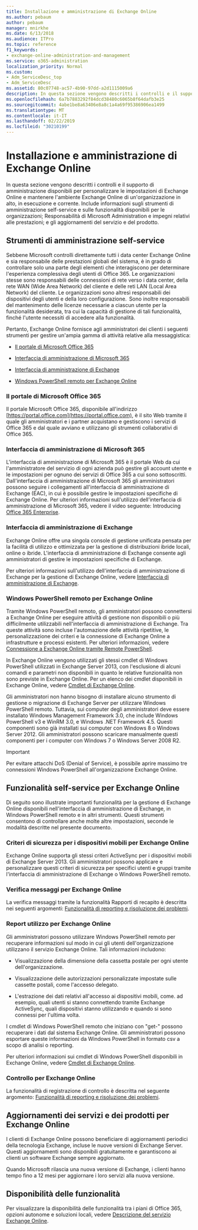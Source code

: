 ```yaml
---
title: Installazione e amministrazione di Exchange Online
ms.author: pebaum
author: pebaum
manager: mnirkhe
ms.date: 6/13/2018
ms.audience: ITPro
ms.topic: reference
f1_keywords:
- exchange-online-administration-and-management
ms.service: o365-administration
localization_priority: Normal
ms.custom:
- Adm_ServiceDesc_top
- Adm_ServiceDesc
ms.assetid: 80c07748-ac57-4b90-97dd-a2d1115009a6
description: In questa sezione vengono descritti i controlli e il supporto di amministrazione disponibili per personalizzare le impostazioni di Exchange Online e mantenere l'ambiente Exchange Online di un'organizzazione in alto, in esecuzione e corrente. Include informazioni sugli strumenti di amministrazione self-service e sulle funzionalità disponibili per le organizzazioni; Responsabilità di Microsoft Administration e impegni relativi alle prestazioni; e gli aggiornamenti del servizio e del prodotto.
ms.openlocfilehash: 6a7b7883292f84dcd38480c6065b8f64dafb3e25
ms.sourcegitcommit: 4abe1be8a63406e8a8c1a4a69f95386906ea1499
ms.translationtype: MT
ms.contentlocale: it-IT
ms.lasthandoff: 02/22/2019
ms.locfileid: "30210199"
---
```

# <a name="exchange-online-setup-and-administration"></a>Installazione e amministrazione di Exchange Online

In questa sezione vengono descritti i controlli e il supporto di amministrazione disponibili per personalizzare le impostazioni di Exchange Online e mantenere l'ambiente Exchange Online di un'organizzazione in alto, in esecuzione e corrente. Include informazioni sugli strumenti di amministrazione self-service e sulle funzionalità disponibili per le organizzazioni; Responsabilità di Microsoft Administration e impegni relativi alle prestazioni; e gli aggiornamenti del servizio e del prodotto.
  
## <a name="self-service-administration-tools"></a>Strumenti di amministrazione self-service

Sebbene Microsoft controlli direttamente tutti i data center Exchange Online e sia responsabile delle prestazioni globali del sistema, è in grado di controllare solo una parte degli elementi che interagiscono per determinare l'esperienza complessiva degli utenti di Office 365. Le organizzazioni stesse sono responsabili delle connessioni di rete verso i data center, della rete WAN (Wide Area Network) del cliente e delle reti LAN (Local Area Network) del cliente. Le organizzazioni sono altresì responsabili dei dispositivi degli utenti e della loro configurazione.  Sono inoltre responsabili del mantenimento delle licenze necessarie a ciascun utente per la funzionalità desiderata, tra cui la capacità di gestione di tali funzionalità, finché l'utente necessiti di accedere alla funzionalità.
  
Pertanto, Exchange Online fornisce agli amministratori dei clienti i seguenti strumenti per gestire un'ampia gamma di attività relative alla messaggistica:
  
- [Il portale di Microsoft Office 365](exchange-online-setup-and-administration.md#microsoft-office-365-portal)
    
- [Interfaccia di amministrazione di Microsoft 365](exchange-online-setup-and-administration.md#microsoft-office-365-admin-center)
    
- [Interfaccia di amministrazione di Exchange](exchange-online-setup-and-administration.md#exchange-admin-center)
    
- [Windows PowerShell remoto per Exchange Online](exchange-online-setup-and-administration.md#remote-windows-powershell-for-exchange-online)
    
### <a name="microsoft-office-365-portal"></a>Il portale di Microsoft Office 365
<a name="BKMK_MicrosoftOnlineServicesPortal"> </a>

Il portale Microsoft Office 365, disponibile all'indirizzo [https://portal.office.com](https://portal.office.com), è il sito Web tramite il quale gli amministratori e i partner acquistano e gestiscono i servizi di Office 365 e dal quale avviano e utilizzano gli strumenti collaborativi di Office 365.
  
### <a name="microsoft-365-admin-center"></a>Interfaccia di amministrazione di Microsoft 365
<a name="BKMK_Office365admincenterl"> </a>

L'interfaccia di amministrazione di Microsoft 365 è il portale Web da cui l'amministratore del servizio di ogni azienda può gestire gli account utente e le impostazioni per ognuno dei servizi di Office 365 a cui sono sottoscritti. Dall'interfaccia di amministrazione di Microsoft 365 gli amministratori possono seguire i collegamenti all'interfaccia di amministrazione di Exchange (EAC), in cui è possibile gestire le impostazioni specifiche di Exchange Online. Per ulteriori informazioni sull'utilizzo dell'interfaccia di amministrazione di Microsoft 365, vedere il video seguente: Introducing [Office 365 Enterprise](https://go.microsoft.com/fwlink/p/?LinkId=271806).
  
### <a name="exchange-admin-center"></a>Interfaccia di amministrazione di Exchange
<a name="BKMK_ExchangeAdministrationCenter"> </a>

Exchange Online offre una singola console di gestione unificata pensata per la facilità di utilizzo e ottimizzata per la gestione di distribuzioni ibride locali, online o ibride. L'interfaccia di amministrazione di Exchange consente agli amministratori di gestire le impostazioni specifiche di Exchange.
  
Per ulteriori informazioni sull'utilizzo dell'interfaccia di amministrazione di Exchange per la gestione di Exchange Online, vedere [Interfaccia di amministrazione di Exchange](https://go.microsoft.com/fwlink/p/?LinkId=271807).
  
### <a name="remote-windows-powershell-for-exchange-online"></a>Windows PowerShell remoto per Exchange Online
<a name="BKMK_RemoteWindowsPowerShell"> </a>

Tramite Windows PowerShell remoto, gli amministratori possono connettersi a Exchange Online per eseguire attività di gestione non disponibili o più difficilmente utilizzabili nell'interfaccia di amministrazione di Exchange. Tra queste attività sono incluse l'automazione delle attività ripetitive, le personalizzazione dei criteri e la connessione di Exchange Online a infrastrutture e processi esistenti. Per ulteriori informazioni, vedere [Connessione a Exchange Online tramite Remote PowerShell](https://go.microsoft.com/fwlink/p/?LinkId=308994).
  
In Exchange Online vengono utilizzati gli stessi cmdlet di Windows PowerShell utilizzati in Exchange Server 2013, con l'esclusione di alcuni comandi e parametri non disponibili in quanto le relative funzionalità non sono previste in Exchange Online. Per un elenco dei cmdlet disponibili in Exchange Online, vedere [Cmdlet di Exchange Online](https://go.microsoft.com/fwlink/p/?LinkId=271808).
  
Gli amministratori non hanno bisogno di installare alcuno strumento di gestione o migrazione di Exchange Server per utilizzare Windows PowerShell remoto. Tuttavia, sui computer degli amministratori deve essere installato Windows Management Framework 3.0, che include Windows PowerShell v3 e WinRM 3.0, e Windows .NET Framework 4.5. Questi componenti sono già installati sui computer con Windows 8 o Windows Server 2012. Gli amministratori possono scaricare manualmente questi componenti per i computer con Windows 7 o Windows Server 2008 R2.
  
> [!IMPORTANT]
> Per evitare attacchi DoS (Denial of Service), è possibile aprire massimo tre connessioni Windows PowerShell all'organizzazione Exchange Online. 
  
## <a name="self-service-capabilities-for-exchange-online"></a>Funzionalità self-service per Exchange Online

Di seguito sono illustrate importanti funzionalità per la gestione di Exchange Online disponibili nell'interfaccia di amministrazione di Exchange, in Windows PowerShell remoto e in altri strumenti. Questi strumenti consentono di controllare anche molte altre impostazioni, seconde le modalità descritte nel presente documento.
  
### <a name="mobile-device-security-policies-for-exchange-online"></a>Criteri di sicurezza per i dispositivi mobili per Exchange Online

Exchange Online supporta gli stessi criteri ActiveSync per i dispositivi mobili di Exchange Server 2013. Gli amministratori possono applicare e personalizzare questi criteri di sicurezza per specifici utenti e gruppi tramite l'interfaccia di amministrazione di Exchange o Windows PowerShell remoto.
  
### <a name="message-tracking-for-exchange-online"></a>Verifica messaggi per Exchange Online

La verifica messaggi tramite la funzionalità Rapporti di recapito è descritta nei seguenti argomenti: [Funzionalità di reporting e risoluzione dei problemi](reporting-features-and-troubleshooting-tools.md).
  
### <a name="usage-reporting-for-exchange-online"></a>Report utilizzo per Exchange Online

Gli amministratori possono utilizzare Windows PowerShell remoto per recuperare informazioni sul modo in cui gli utenti dell'organizzazione utilizzano il servizio Exchange Online. Tali informazioni includono:
  
- Visualizzazione della dimensione della cassetta postale per ogni utente dell'organizzazione.
    
- Visualizzazione delle autorizzazioni personalizzate impostate sulle cassette postali, come l'accesso delegato.
    
- L'estrazione dei dati relativi all'accesso ai dispositivi mobili, come. ad esempio, quali utenti si stanno connettendo tramite Exchange ActiveSync, quali dispositivi stanno utilizzando e quando si sono connessi per l'ultima volta.
    
I cmdlet di Windows PowerShell remoto che iniziano con "get-" possono recuperare i dati dal sistema Exchange Online. Gli amministratori possono esportare queste informazioni da Windows PowerShell in formato csv a scopo di analisi o reporting.
  
Per ulteriori informazioni sui cmdlet di Windows PowerShell disponibili in Exchange Online, vedere [Cmdlet di Exchange Online](https://go.microsoft.com/fwlink/p/?LinkId=271808).
  
### <a name="auditing-for-exchange-online"></a>Controllo per Exchange Online

La funzionalità di registrazione di controllo è descritta nel seguente argomento: [Funzionalità di reporting e risoluzione dei problemi](reporting-features-and-troubleshooting-tools.md).
  
## <a name="service-and-product-upgrades-for-exchange-online"></a>Aggiornamenti dei servizi e dei prodotti per Exchange Online

I clienti di Exchange Online possono beneficiare di aggiornamenti periodici della tecnologia Exchange, incluse le nuove versioni di Exchange Server. Questi aggiornamenti sono disponibili gratuitamente e garantiscono ai clienti un software Exchange sempre aggiornato.
  
Quando Microsoft rilascia una nuova versione di Exchange, i clienti hanno tempo fino a 12 mesi per aggiornare i loro servizi alla nuova versione.
  
## <a name="feature-availability"></a>Disponibilità delle funzionalità

Per visualizzare la disponibilità delle funzionalità tra i piani di Office 365, opzioni autonome e soluzioni locali, vedere [Descrizione del servizio Exchange Online](exchange-online-service-description.md).
  

